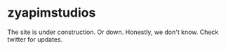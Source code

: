 # zyapimstudios
The site is under construction. Or down. Honestly, we don't know. Check twitter for updates.
